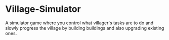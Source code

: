 # Village-Simulator
A simulator game where you control what villager's tasks are to do and slowly progress the village by building buildings and also upgrading existing ones.
